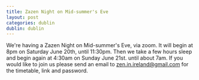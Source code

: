 ```yaml
---
title: Zazen Night on Mid-summer's Eve
layout: post
categories: dublin
dublin: dublin
---
```


We're having a Zazen Night on Mid-summer's Eve, via zoom. It will begin at 8pm on Saturday June 20th, until 11:30pm. Then we take a few hours sleep and begin again at 4:30am on Sunday June 21st. until about 7am. If you would like to join us please send an email to zen.in.ireland@gmail.com
for the timetable, link and password.